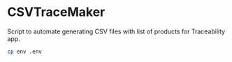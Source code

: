 # CSVTraceMaker

Script to automate generating CSV files with list of products for Traceability app.

```bash
cp env .env
```
